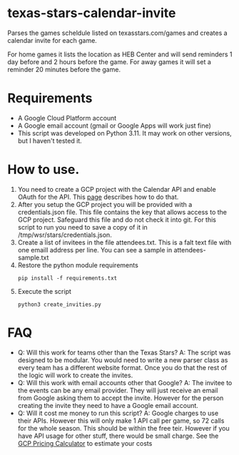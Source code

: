 # texas-stars-calendar-invite
Parses the games scheldule listed on texasstars.com/games and creates a calendar invite for each game. 

For home games it lists the location as HEB Center and will send reminders 1 day before and 2 hours before the game. 
For away games it will set a reminder 20 minutes before the game. 

# Requirements 
- A Google Cloud Platform account
- A Google email account (gmail or Google Apps will work just fine)
- This script was developed on Python 3.11. It may work on other versions, but I haven't tested it.

# How to use. 
1. You need to create a GCP project with the Calendar API and enable OAuth for the API. This [page](https://developers.google.com/calendar/api/quickstart/python) describes how to do that.
2. After you setup the GCP project you will be provided with a credentials.json file. This file contains the key that allows access to the GCP project. Safeguard this file and do not check it into git. For this script to run you need to save a copy of it in /tmp/wsr/stars/credentials.json. 
3. Create a list of invitees in the file attendees.txt. This is a falt text file with one emaill address per line. You can see a sample in attendees-sample.txt
4. Restore the python module requirements
    ```
    pip install -f requirements.txt
    ```
4. Execute the script
    ```
    python3 create_invities.py
    ```
    
# FAQ
- Q: Will this work for teams other than the Texas Stars?
  A: The script was designed to be modular. You would need to write a new parser class as every team has a different website format. Once you do that the rest of the logic will work to create the invites.
- Q: Will this work with email accounts other that Google?
  A: The invitee to the events can be any email provider. They will just receive an email from Google asking them to accept the invite. However for the person creating the invite they need to have a Google email account. 
- Q: Will it cost me money to run this script?
  A: Google charges to use their APIs. However this will only make 1 API call per game, so 72 calls for the whole season. This should be within the free teir. However if you have API usage for other stuff, there would be small charge. See the [GCP Pricing Calculator](https://cloud.google.com/products/calculator) to estimate your costs 
